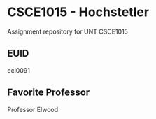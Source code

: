 # CSCE1015 - Hochstetler
Assignment repository for UNT CSCE1015
## EUID
ecl0091
## Favorite Professor
Professor Elwood

